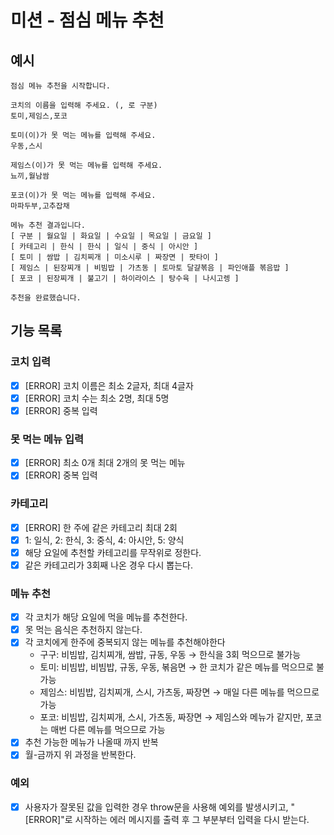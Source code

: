 # 미션 - 점심 메뉴 추천

## 예시

```
점심 메뉴 추천을 시작합니다.

코치의 이름을 입력해 주세요. (, 로 구분)
토미,제임스,포코

토미(이)가 못 먹는 메뉴를 입력해 주세요.
우동,스시

제임스(이)가 못 먹는 메뉴를 입력해 주세요.
뇨끼,월남쌈

포코(이)가 못 먹는 메뉴를 입력해 주세요.
마파두부,고추잡채

메뉴 추천 결과입니다.
[ 구분 | 월요일 | 화요일 | 수요일 | 목요일 | 금요일 ]
[ 카테고리 | 한식 | 한식 | 일식 | 중식 | 아시안 ]
[ 토미 | 쌈밥 | 김치찌개 | 미소시루 | 짜장면 | 팟타이 ]
[ 제임스 | 된장찌개 | 비빔밥 | 가츠동 | 토마토 달걀볶음 | 파인애플 볶음밥 ]
[ 포코 | 된장찌개 | 불고기 | 하이라이스 | 탕수육 | 나시고렝 ]

추천을 완료했습니다.

```

## 기능 목록

### 코치 입력

- [x] [ERROR] 코치 이름은 최소 2글자, 최대 4글자
- [x] [ERROR] 코치 수는 최소 2명, 최대 5명
- [x] [ERROR] 중복 입력

### 못 먹는 메뉴 입력

- [x] [ERROR] 최소 0개 최대 2개의 못 먹는 메뉴
- [x] [ERROR] 중복 입력

### 카테고리

- [x] [ERROR] 한 주에 같은 카테고리 최대 2회
- [x] 1: 일식, 2: 한식, 3: 중식, 4: 아시안, 5: 양식
- [x] 해당 요일에 추천할 카테고리를 무작위로 정한다.
- [x] 같은 카테고리가 3회째 나온 경우 다시 뽑는다.

### 메뉴 추천

- [x] 각 코치가 해당 요일에 먹을 메뉴를 추천한다.
- [x] 못 먹는 음식은 추천하지 않는다.
- [x] 각 코치에게 한주에 중복되지 않는 메뉴를 추천해야한다
  - 구구: 비빔밥, 김치찌개, 쌈밥, 규동, 우동 → 한식을 3회 먹으므로 불가능
  - 토미: 비빔밥, 비빔밥, 규동, 우동, 볶음면 → 한 코치가 같은 메뉴를 먹으므로 불가능
  - 제임스: 비빔밥, 김치찌개, 스시, 가츠동, 짜장면 → 매일 다른 메뉴를 먹으므로 가능
  - 포코: 비빔밥, 김치찌개, 스시, 가츠동, 짜장면 → 제임스와 메뉴가 같지만, 포코는 매번 다른 메뉴를 먹으므로 가능
- [x] 추천 가능한 메뉴가 나올때 까지 반복
- [x] 월-금까지 위 과정을 반복한다.

### 예외

- [x] 사용자가 잘못된 값을 입력한 경우 throw문을 사용해 예외를 발생시키고, "[ERROR]"로 시작하는 에러 메시지를 출력 후 그 부분부터 입력을 다시 받는다.
